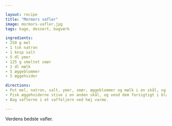 ```yaml
---

layout: recipe
title: "Mormors vafler"
image: mormors-vafler.jpg
tags: kage, dessert, bagværk

ingredients:
- 250 g mel
- 1 tsk natron
- 1 knsp salt
- 5 dl ymer
- 125 g smeltet smør
- 2 dl mælk
- 5 æggeblommer
- 5 æggehvider

directions:
- Put mel, natron, salt, ymer, smør, æggeblommer og mælk i en skål, og rør godt rundt.
- Pisk æggehviderne stive i en anden skål, og vend dem forsigtigt i blandingen.
- Bag vaflerne i et vaffeljern ved høj varme.

---
```


Verdens bedste vafler.

